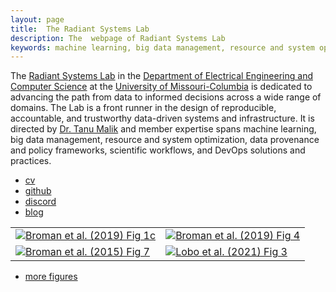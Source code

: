 ```yaml
---
layout: page
title:  The Radiant Systems Lab
description: The  webpage of Radiant Systems Lab
keywords: machine learning, big data management, resource and system optimization,  data provenance and policy frameworks, scientific workflows, DevOps solutions and practices. 
---
```


The <a href="https://radiant-systems-lab.github.io/">Radiant Systems Lab</a> in the <a href="https://engineering.missouri.edu/departments/eecs/">Department of Electrical Engineering and Computer Science</a> at the <a href="http://www.missouri.edu">University of Missouri-Columbia</a> is dedicated to advancing the path from data to informed decisions across a wide range of domains. The Lab is a front runner in the design of reproducible, accountable, and trustworthy data-driven systems and infrastructure. It is directed by <a href="https://engineering.missouri.edu/faculty/tanu-malik/">Dr. Tanu Malik</a> and member expertise spans machine learning, big data management, resource and system optimization,  data provenance and policy frameworks, scientific workflows, and DevOps solutions and practices.

<div class="navbar">
  <div class="navbar-inner">
      <ul class="nav">
          <li><a href="{{ BASE_PATH }}/tm_cv.pdf">cv</a></li>
          <li><a href="https://github.com/radiant-systems-lab">github</a></li>
          <li><a href="https://www.discord.com">discord</a></li>
          <li><a href="https://kn.org/blog">blog</a></li>
      </ul>
  </div>
</div>

<table class="wide">
<tr>
  <td class="left">
    <a href="publpics/rqtl2_fig1.html">
        <img src="publpics/rqtl2_fig1c.png" alt="Broman et al. (2019) Fig 1c" title="Broman et al. (2019) Fig 1c"/>
    </a>
  </td>
  <td class="right">
    <a href="publpics/mppdiag_fig4.html">
        <img src="publpics/mppdiag_fig4.png" alt="Broman et
        al. (2019) Fig 4" title="Broman et al. (2019) Fig 4"/>
    </a>
  </td>
</tr>
<tr>
  <td class="left">
    <a href="publpics/samplemixups_fig7.html">
        <img src="publpics/samplemixups_fig7.png" alt="Broman et al. (2015) Fig 7" title="Broman et al. (2015) Fig 7"/>
    </a>
  </td>
  <td class="right">
    <a href="publpics/mbmixups_fig3.html">
        <img src="publpics/mbmixups_fig3.png" alt="Lobo et al. (2021) Fig 3" title="Lobo et al. (2021) Fig 3"/>
    </a>
  </td>
</tr>
</table>

<div class="navbar">
  <div class="navbar-inner">
      <ul class="nav">
          <li><a href="morefigs.html">more figures</a></li>
      </ul>
  </div>
</div>
